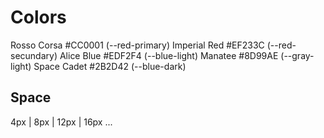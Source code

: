 # Colors
Rosso Corsa    #CC0001     (--red-primary)
Imperial Red   #EF233C     (--red-secundary)
Alice Blue     #EDF2F4     (--blue-light)
Manatee        #8D99AE     (--gray-light)
Space Cadet    #2B2D42     (--blue-dark)

## Space
4px | 8px | 12px | 16px ...

